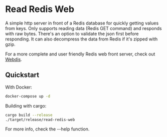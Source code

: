 # Read Redis Web

A simple http server in front of a Redis database for quickly getting values from keys. Only supports reading data (Redis GET command) and responds with raw bytes. There's an option to validate the json first before responding. It can also decompress the data from Redis if it's zipped with gzip.

For a more complete and user friendly Redis web front server, check out [Webdis](https://webd.is).


## Quickstart

With Docker: 
```sh
docker-compose up -d
```

Building with cargo:
```sh
cargo build --release
./target/release/read-redis-web
```

For more info, check the --help function.

